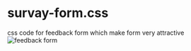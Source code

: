 # survay-form.css
 css code for feedback form 
 which make form very attractive 
![feedback form](https://user-images.githubusercontent.com/97290356/193409609-87c14747-c753-4314-9d7f-c78421da5b97.jpg)
